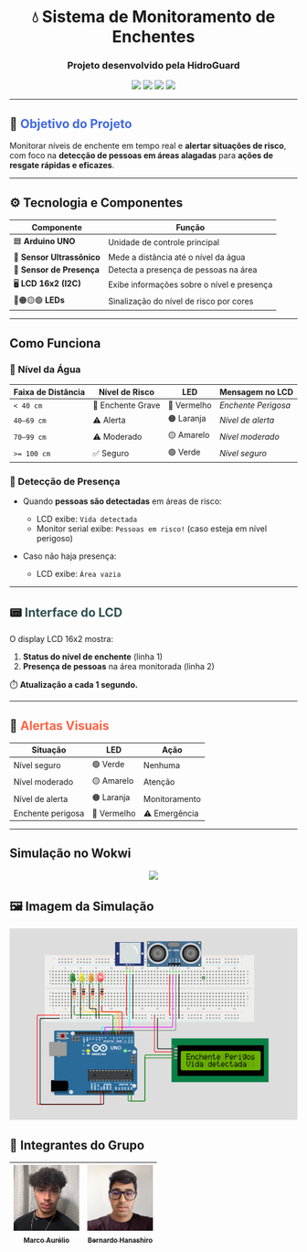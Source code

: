 <h1 align="center">💧 Sistema de Monitoramento de Enchentes</h1>
<h3 align="center">Projeto desenvolvido pela <strong>HidroGuard</strong></h3>

<p align="center">
  <img src="https://img.shields.io/badge/Arduino-UNO-00979D?style=for-the-badge&logo=arduino&logoColor=white">
  <img src="https://img.shields.io/badge/Sensor-Ultrass%C3%B4nico-blue?style=for-the-badge">
  <img src="https://img.shields.io/badge/Sensor-Presen%C3%A7a-red?style=for-the-badge">
  <img src="https://img.shields.io/badge/Display-LCD_16x2-green?style=for-the-badge">
</p>

---

## 📌 <span style="color:#4169E1">Objetivo do Projeto</span>

Monitorar níveis de enchente em tempo real e **alertar situações de risco**, com foco na **detecção de pessoas em áreas alagadas** para **ações de resgate rápidas e eficazes**.

---

## ⚙️ <span>Tecnologia e Componentes</span>

| Componente            | Função                                     |
|------------------------|---------------------------------------------|
| 🟦 **Arduino UNO**         | Unidade de controle principal              |
| 📏 **Sensor Ultrassônico** | Mede a distância até o nível da água       |
| 🧍 **Sensor de Presença**   | Detecta a presença de pessoas na área      |
| 🖥 **LCD 16x2 (I2C)**      | Exibe informações sobre o nível e presença |
| 🔴🟠🟡🟢 **LEDs**            | Sinalização do nível de risco por cores    |

---

##  <span>Como Funciona</span>

### 📏 Nível da Água

| Faixa de Distância | Nível de Risco     | LED        | Mensagem no LCD           |
|--------------------|--------------------|------------|---------------------------|
| `< 40 cm`          | 🚨 Enchente Grave   | 🔴 Vermelho | *Enchente Perigosa*       |
| `40–69 cm`         | ⚠️ Alerta           | 🟠 Laranja  | *Nível de alerta*         |
| `70–99 cm`         | ⚠️ Moderado         | 🟡 Amarelo  | *Nível moderado*          |
| `>= 100 cm`        | ✅ Seguro           | 🟢 Verde    | *Nível seguro*            |

### 🧍 Detecção de Presença

- Quando **pessoas são detectadas** em áreas de risco:
  - LCD exibe: `Vida detectada`
  - Monitor serial exibe: `Pessoas em risco!` (caso esteja em nível perigoso)

- Caso não haja presença:
  - LCD exibe: `Área vazia`

---

## 📟 <span style="color:#2F4F4F">Interface do LCD</span>

O display LCD 16x2 mostra:

1. **Status do nível de enchente** (linha 1)  
2. **Presença de pessoas** na área monitorada (linha 2)

⏱️ **Atualização a cada 1 segundo.**

---

## 🚨 <span style="color:#FF6347">Alertas Visuais</span>

| Situação            | LED           | Ação          |
|---------------------|----------------|----------------|
| Nível seguro        | 🟢 Verde       | Nenhuma        |
| Nível moderado      | 🟡 Amarelo     | Atenção        |
| Nível de alerta     | 🟠 Laranja     | Monitoramento  |
| Enchente perigosa   | 🔴 Vermelho    | ⚠️ Emergência   |

---

## Simulação no Wokwi

<p align="center">
  <a href="https://wokwi.com/projects/432675092418348033" target="_blank">
    <img src="https://img.shields.io/badge/Abrir%20no%20Wokwi-00C853?style=for-the-badge&logo=arduino&logoColor=white">
  </a>
</p>

## 🖼️ Imagem da Simulação

<p align="center">
  <img src="./simulacao.png" alt="Simulação no Wokwi" width="600">
</p>

## 👥 Integrantes do Grupo

| [<img loading="lazy" src="./Marco.png" width=115><br><sub>Marco Aurélio</sub>](https://github.com/Arriatea) | [<img loading="lazy" src="./Bernardo.png" width=115><br><sub>Bernardo Hanashiro</sub>](https://github.com/BernardoYuji) |
| :---: | :---: |
